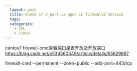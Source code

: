 ```yaml
---
  layout: post
  title: Check if a port is open in firewalld service
  tags:
  categories:
    - SSL
    - Linux
---
```


centos7 firewall-cmd查看端口是否开放及开放端口
https://blog.csdn.net/y534560449/article/details/65629697

firewall-cmd --permanent --zone=public --add-port=443/tcp
